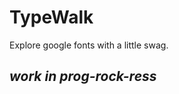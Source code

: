 TypeWalk
=========

Explore google fonts with a little swag.

*work in prog-rock-ress*
------------------------
